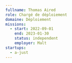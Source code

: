 ```yaml
---
fullname: Thomas Aired
role: Chargé de déploiement
domaine: Déploiement
missions:
  - start: 2022-09-01
    end: 2023-01-30
    status: independent
    employer: Malt
startups:
  - a-just
---
```


